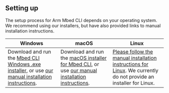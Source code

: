 <h2 id="cli-setup">Setting up</h2>

The setup process for Arm Mbed CLI depends on your operating system. We recommend using our installers, but have also provided links to manual installation instructions.

| Windows | macOS | Linux |
| --- | --- | --- |
| Download and run the [Mbed CLI Windows .exe installer](https://github.com/ARMmbed/mbed-cli-windows-installer/releases/latest), or use [our manual installation instructions](). | Download and run the [macOS installer for Mbed CLI](https://github.com/ARMmbed/mbed-cli-osx-installer/releases/latest), or use [our manual installation instructions](). | [Please follow the manual installation instructions for Linux](). We currently do not provide an installer for Linux. |

<!--do they need to do any manual configs?-->
